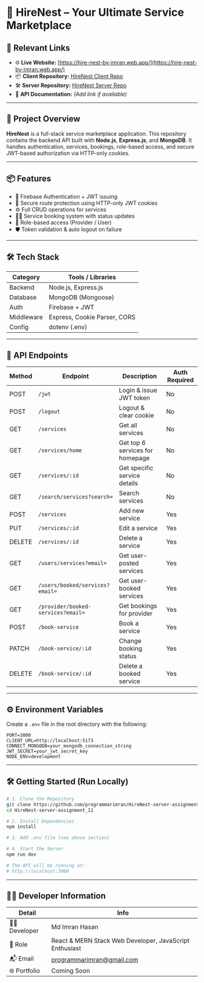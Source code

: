 # 🚀 HireNest – Your Ultimate Service Marketplace

## 🔗 Relevant Links

- 🌐 **Live Website:** [https://hire-nest-by-imran.web.app/](https://hire-nest-by-imran.web.app/)
- 📦 **Client Repository:** [HireNest Client Repo](https://github.com/programmarimran/HireNest-client-assignment_11)
- 🛠️ **Server Repository:** [HireNest Server Repo](https://github.com/programmarimran/HireNest-server-assignment_11)
- 📄 **API Documentation:** *(Add link if available)*

---

## 📌 Project Overview

**HireNest** is a full-stack service marketplace application. This repository contains the backend API built with **Node.js**, **Express.js**, and **MongoDB**. It handles authentication, services, bookings, role-based access, and secure JWT-based authorization via HTTP-only cookies.

---

## 📦 Features

- 🔐 Firebase Authentication + JWT issuing
- 🧾 Secure route protection using HTTP-only JWT cookies
- ⚙️ Full CRUD operations for services
- 🧑‍💼 Service booking system with status updates
- 👥 Role-based access (Provider / User)
- 🛡️ Token validation & auto logout on failure

---

## 🛠 Tech Stack

| Category     | Tools / Libraries                   |
|--------------|-------------------------------------|
| Backend      | Node.js, Express.js                |
| Database     | MongoDB (Mongoose)                 |
| Auth         | Firebase + JWT                     |
| Middleware   | Express, Cookie Parser, CORS       |
| Config       | dotenv (.env)                      |

---

## 🔗 API Endpoints

| Method | Endpoint                            | Description                             | Auth Required |
|--------|-------------------------------------|-----------------------------------------|---------------|
| POST   | `/jwt`                              | Login & issue JWT token                 | No            |
| POST   | `/logout`                           | Logout & clear cookie                   | No            |
| GET    | `/services`                         | Get all services                        | No            |
| GET    | `/services/home`                    | Get top 6 services for homepage         | No            |
| GET    | `/services/:id`                     | Get specific service details            | No            |
| GET    | `/search/services?search=`          | Search services                         | No            |
| POST   | `/services`                         | Add new service                         | Yes           |
| PUT    | `/services/:id`                     | Edit a service                          | Yes           |
| DELETE | `/services/:id`                     | Delete a service                        | Yes           |
| GET    | `/users/services?email=`            | Get user-posted services                | Yes           |
| GET    | `/users/booked/services?email=`     | Get user-booked services                | Yes           |
| GET    | `/provider/booked-services?email=`  | Get bookings for provider               | Yes           |
| POST   | `/book-service`                     | Book a service                          | Yes           |
| PATCH  | `/book-service/:id`                 | Change booking status                   | Yes           |
| DELETE | `/book-service/:id`                 | Delete a booked service                 | Yes           |

---

## ⚙️ Environment Variables

Create a `.env` file in the root directory with the following:

```env
PORT=3000
CLIENT_URL=http://localhost:5173
CONNECT_MONGODB=your_mongodb_connection_string
JWT_SECRET=your_jwt_secret_key
NODE_ENV=development
```

---

## 🛠️ Getting Started (Run Locally)

```bash
# 1. Clone the Repository
git clone https://github.com/programmarimran/HireNest-server-assignment_11.git
cd HireNest-server-assignment_11

# 2. Install Dependencies
npm install

# 3. Add .env file (see above section)

# 4. Start the Server
npm run dev

# The API will be running at:
# http://localhost:3000
```

---

## 👨‍💻 Developer Information

| Detail         | Info                                                   |
|----------------|--------------------------------------------------------|
| 👨‍💻 Developer   | Md Imran Hasan                                         |
| 💼 Role         | React & MERN Stack Web Developer, JavaScript Enthusiast |
| 📬 Email        | programmarimran@gmail.com                              |
| 🌐 Portfolio    | Coming Soon                                            |
